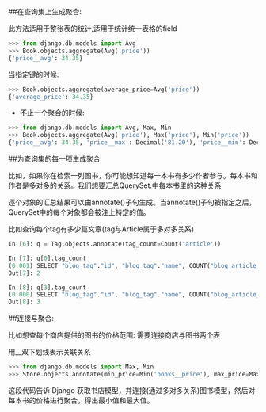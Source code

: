 ##在查询集上生成聚合:

此方法适用于整张表的统计,适用于统计统一表格的field

```python
>>> from django.db.models import Avg
>>> Book.objects.aggregate(Avg('price'))
{'price__avg': 34.35}
```

当指定键的时候:

```python
>>> Book.objects.aggregate(average_price=Avg('price'))
{'average_price': 34.35}
```

* 不止一个聚合的时候:

```python
>>> from django.db.models import Avg, Max, Min
>>> Book.objects.aggregate(Avg('price'), Max('price'), Min('price'))
{'price__avg': 34.35, 'price__max': Decimal('81.20'), 'price__min': Decimal('12.99')}
```


##为查询集的每一项生成聚合

比如，如果你在检索一列图书，你可能想知道每一本书有多少作者参与。每本书和作者是多对多的关系。我们想要汇总QuerySet.中每本书里的这种关系

逐个对象的汇总结果可以由annotate()子句生成。当annotate()子句被指定之后，QuerySet中的每个对象都会被注上特定的值。


比如查询每个tag有多少篇文章(tag与Article属于多对多关系)

```python
In [6]: q = Tag.objects.annotate(tag_count=Count('article'))

In [7]: q[0].tag_count
(0.001) SELECT "blog_tag"."id", "blog_tag"."name", COUNT("blog_article_tag"."article_id") AS "tag_count" FROM "blog_tag" LEFT OUTER JOIN "blog_article_tag" ON ("blog_tag"."id" = "blog_article_tag"."tag_id") GROUP BY "blog_tag"."id", "blog_tag"."name" LIMIT 1; args=()
Out[7]: 2

In [8]: q[3].tag_count
(0.000) SELECT "blog_tag"."id", "blog_tag"."name", COUNT("blog_article_tag"."article_id") AS "tag_count" FROM "blog_tag" LEFT OUTER JOIN "blog_article_tag" ON ("blog_tag"."id" = "blog_article_tag"."tag_id") GROUP BY "blog_tag"."id", "blog_tag"."name" LIMIT 1 OFFSET 3; args=()
Out[8]: 3
```


##连接与聚合:

比如想查每个商店提供的图书的价格范围:
需要连接商店与图书两个表


用__双下划线表示关联关系

```python
>>> from django.db.models import Max, Min
>>> Store.objects.annotate(min_price=Min('books__price'), max_price=Max('books__price'))
```

这段代码告诉 Django 获取书店模型，并连接(通过多对多关系)图书模型，然后对每本书的价格进行聚合，得出最小值和最大值。


